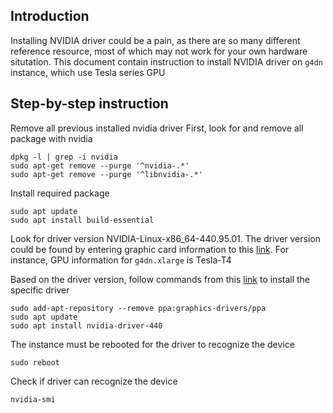 ## Introduction
Installing NVIDIA driver could be a pain, as there are so many different reference resource, most of which may not work for your own hardware situtation. This document contain instruction to install NVIDIA driver on `g4dn` instance, which use Tesla series GPU

## Step-by-step instruction
Remove all previous installed nvidia driver
First, look for and remove all package with nvidia
```
dpkg -l | grep -i nvidia
sudo apt-get remove --purge '^nvidia-.*'
sudo apt-get remove --purge '^libnvidia-.*'
```

Install required package 
```
sudo apt update
sudo apt install build-essential
```

Look for driver version NVIDIA-Linux-x86_64-440.95.01. The driver version could be found by entering graphic card information to this [link](https://www.nvidia.com/download/index.aspx).
For instance, GPU information for `g4dn.xlarge` is Tesla-T4

Based on the driver version, follow commands from this [link](https://askubuntu.com/questions/1097433/ubuntu-18-10-how-can-i-install-a-specific-nvidia-drivers-version) to install the specific driver
```
sudo add-apt-repository --remove ppa:graphics-drivers/ppa
sudo apt update
sudo apt install nvidia-driver-440
```
The instance must be rebooted for the driver to recognize the device
```
sudo reboot
```
Check if driver can recognize the device
```
nvidia-smi
```
